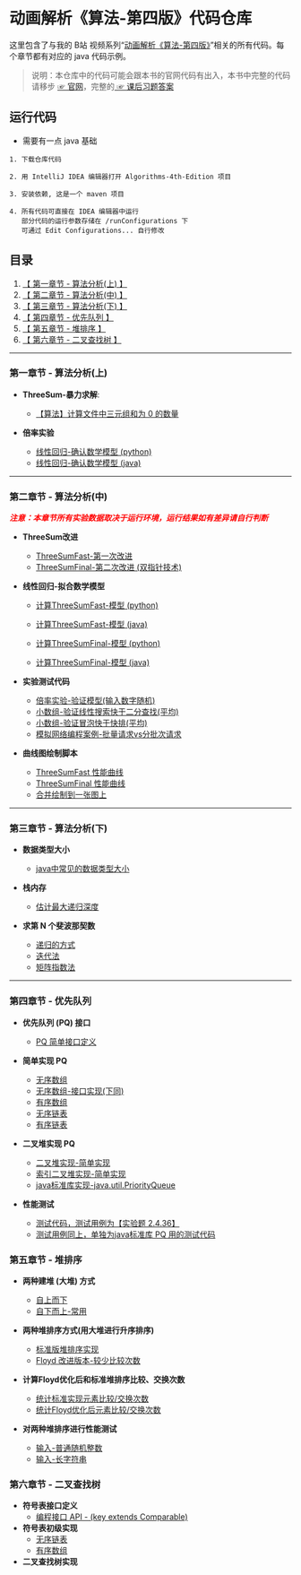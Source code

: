 # 动画解析《算法-第四版》代码仓库

这里包含了与我的 B站 视频系列“[动画解析《算法-第四版》](https://space.bilibili.com/472759461/channel/collectiondetail?sid=1719279&ctype=0)”相关的所有代码。每个章节都有对应的 java 代码示例。


> 说明：本仓库中的代码可能会跟本书的官网代码有出入，本书中完整的代码请移步 [☞ 官网](https://algs4.cs.princeton.edu/code/)，完整的[ ☞ 课后习题答案](https://github.com/reneargento/algorithms-sedgewick-wayne/tree/master)

## 运行代码

* 需要有一点 java 基础

```shell
1. 下载仓库代码

2. 用 IntelliJ IDEA 编辑器打开 Algorithms-4th-Edition 项目

3. 安装依赖, 这是一个 maven 项目

4. 所有代码可直接在 IDEA 编辑器中运行
   部分代码的运行参数存储在 /runConfigurations 下
   可通过 Edit Configurations... 自行修改
```

## 目录

1. [【 第一章节 - 算法分析(上) 】](#第一章节---算法分析上)
2. [【 第二章节 - 算法分析(中) 】](#第二章节---算法分析中)
3. [【 第三章节 - 算法分析(下) 】](#第三章节---算法分析下)
4. [【 第四章节 - 优先队列 】](#第四章节---优先队列)
5. [【 第五章节 - 堆排序 】](#第五章节---堆排序)
6. [【 第六章节 - 二叉查找树 】](#第六章节---二叉查找树)

---

### 第一章节 - 算法分析(上)

- **ThreeSum-暴力求解**: 
  - [【算法】计算文件中三元组和为 0 的数量](./src/main/java/analysis_of_algorithms/ThreeSum.java)


- **倍率实验**
  - [线性回归-确认数学模型 (python)](scripts/analysis_of_algorithms/power_law_model_estimator.py)
  - [线性回归-确认数学模型 (java)](./src/main/java/analysis_of_algorithms/LinearRegression.java)
   
---

### 第二章节 - 算法分析(中)

<span style="color:red;font-weight:bold"><i>注意：本章节所有实验数据取决于运行环境，运行结果如有差异请自行判断</i></bold></span>

- **ThreeSum改进**
  - [ThreeSumFast-第一次改进](./src/main/java/analysis_of_algorithms/ThreeSumFast.java)
  - [ThreeSumFinal-第二次改进 (双指针技术)](./src/main/java/analysis_of_algorithms/ThreeSumFinal.java)
  

- **线性回归-拟合数学模型**
  - [计算ThreeSumFast-模型 (python)](scripts/analysis_of_algorithms/ThreeSumFast_model_fitting.py)
  - [计算ThreeSumFast-模型 (java)](scripts/analysis_of_algorithms/ThreeSumFast_model_fitting.py)

  - [计算ThreeSumFinal-模型 (python)](scripts/analysis_of_algorithms/ThreeSumFast_model_fitting.py)
  - [计算ThreeSumFinal-模型 (java)](src/main/java/analysis_of_algorithms/ThreeSumFinalModelFitting.java)


- **实验测试代码**
  - [倍率实验-验证模型(输入数字随机)](src/main/java/analysis_of_algorithms/DoublingTest.java)
  - [小数组-验证线性搜索快于二分查找(平均)](src/main/java/analysis_of_algorithms/SearchComparison.java)
  - [小数组-验证冒泡快于快排(平均)](src/main/java/analysis_of_algorithms/SortComparison.java)
  - [模拟网络编程案例-批量请求vs分批次请求](src/main/java/analysis_of_algorithms/DatabaseQueryComparison.java)


- **曲线图绘制脚本**
  - [ThreeSumFast 性能曲线](scripts/analysis_of_algorithms/plot_math_model.py)
  - [ThreeSumFinal 性能曲线](scripts/analysis_of_algorithms/plot_math_model2.py)
  - [合并绘制到一张图上](scripts/analysis_of_algorithms/plot_math_model3.py)

---

### 第三章节 - 算法分析(下)

- **数据类型大小**
  - [java中常见的数据类型大小](src/main/java/analysis_of_algorithms/MemoryAnalysis.java)

- **栈内存**
  - [估计最大递归深度](src/main/java/analysis_of_algorithms/InfiniteRecursion.java)

- **求第 N 个斐波那契数**
  - [递归的方式](src/main/java/analysis_of_algorithms/FibonacciRecursive.java)
  - [迭代法](src/main/java/analysis_of_algorithms/FibonacciLoop.java)
  - [矩阵指数法](src/main/java/analysis_of_algorithms/MatrixExponentiation.java)

---

### 第四章节 - 优先队列

- **优先队列 (PQ) 接口**
  - [PQ 简单接口定义](src/main/java/priority_queues/PriorityQueue.java)

- **简单实现 PQ**
  * [无序数组](src/main/java/priority_queues/UnorderedArrayPQ.java)
  * [无序数组-接口实现(下同)](src/main/java/priority_queues/UnorderedArrayPQImpl.java)
  * [有序数组](src/main/java/priority_queues/UnorderedArrayPQ.java)
  * [无序链表](src/main/java/priority_queues/UnorderedArrayPQ.java)
  * [有序链表](src/main/java/priority_queues/UnorderedArrayPQ.java)
  

- **二叉堆实现 PQ**
  - [二叉堆实现-简单实现](src/main/java/priority_queues/BinaryHeapPQ.java)
  - [索引二叉堆实现-简单实现](src/main/java/priority_queues/IndexedBinaryHeap.java)
  - [java标准库实现-java.util.PriorityQueue](src/main/java/priority_queues/PriorityQueueExample.java)

- **性能测试**
  - [测试代码，测试用例为【实验题 2.4.36】](src/main/java/priority_queues/PerformanceTest.java)
  - [测试用例同上，单独为java标准库 PQ 用的测试代码](src/main/java/priority_queues/PerformanceTest2.java)
   
### 第五章节 - 堆排序

- **两种建堆 (大堆) 方式**
  * [自上而下](src/main/java/heap_sort/HeapTopDown.java)
  * [自下而上-常用](src/main/java/heap_sort/HeapTopDown.java)

- **两种堆排序方式(用大堆进行升序排序)**
  * [标准版堆排序实现](src/main/java/heap_sort/HeapSortOrigin.java)
  * [Floyd 改进版本-较少比较次数](src/main/java/heap_sort/HeapSortFloyd.java)

- **计算Floyd优化后和标准堆排序比较、交换次数**
  * [统计标准实现元素比较/交换次数](src/main/java/heap_sort/HeapSortStandardCount.java) 
  * [统计Floyd优化后元素比较/交换次数](src/main/java/heap_sort/HeapSortFloydCount.java) 

- **对两种堆排序进行性能测试**
  * [输入-普通随机整数](src/main/java/heap_sort/HeapSortPerformanceTest.java)
  * [输入-长字符串](src/main/java/heap_sort/HeapSortStringPerformanceTest.java)


### 第六章节 - 二叉查找树

- **符号表接口定义**
  - [编程接口 API - (key extends Comparable)](src/main/java/symbol_table/OrderedSymbolTable.java)
- **符号表初级实现**
  - [无序链表](src/main/java/symbol_table/SearchST/SequentialSearchST.java)
  - [有序数组](src/main/java/symbol_table/SearchST/BinarySearchST.java)
- **二叉查找树实现**